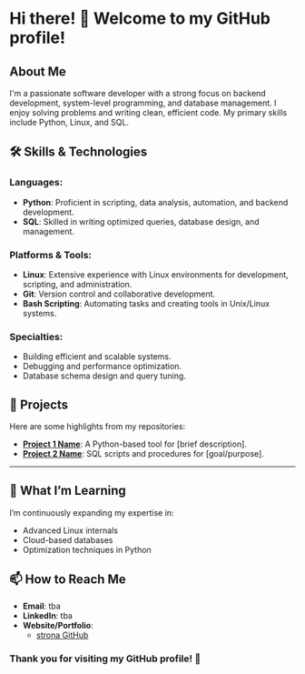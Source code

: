 # Hi there! 👋 Welcome to my GitHub profile!

## About Me
I'm a passionate software developer with a strong focus on backend development, system-level programming, and database management. I enjoy solving problems and writing clean, efficient code. My primary skills include Python, Linux, and SQL.



## 🛠️ Skills & Technologies

### Languages:
- **Python**: Proficient in scripting, data analysis, automation, and backend development.
- **SQL**: Skilled in writing optimized queries, database design, and management.

### Platforms & Tools:
- **Linux**: Extensive experience with Linux environments for development, scripting, and administration.
- **Git**: Version control and collaborative development.
- **Bash Scripting**: Automating tasks and creating tools in Unix/Linux systems.

### Specialties:
- Building efficient and scalable systems.
- Debugging and performance optimization.
- Database schema design and query tuning.



## 📂 Projects

Here are some highlights from my repositories:

- **[Project 1 Name](#)**: A Python-based tool for [brief description].
- **[Project 2 Name](#)**: SQL scripts and procedures for [goal/purpose].

---

## 🌱 What I’m Learning
I’m continuously expanding my expertise in:
- Advanced Linux internals
- Cloud-based databases
- Optimization techniques in Python



## 📫 How to Reach Me
- **Email**: tba
- **LinkedIn**: tba
- **Website/Portfolio**:
  - [strona GitHub](https://marmag0.github.io)



### Thank you for visiting my GitHub profile! 🚀


<!--
**marmag0/marmag0** is a ✨ _special_ ✨ repository because its `README.md` (this file) appears on your GitHub profile.

Here are some ideas to get you started:

- 🔭 I’m currently working on ...
- 🌱 I’m currently learning ...
- 👯 I’m looking to collaborate on ...
- 🤔 I’m looking for help with ...
- 💬 Ask me about ...
- 📫 How to reach me: ...
- 😄 Pronouns: ...
- ⚡ Fun fact: ...
-->
